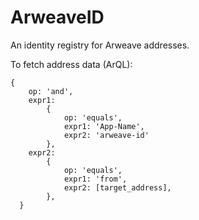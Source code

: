 # ArweaveID
An identity registry for Arweave addresses.

To fetch address data (ArQL):
```
{
    op: 'and',
    expr1:
        {
            op: 'equals',
            expr1: 'App-Name',
            expr2: 'arweave-id'
        },
    expr2:
        {
            op: 'equals',
            expr1: 'from',
            expr2: [target_address],
        },
  }
```
